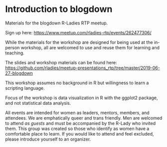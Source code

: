 # Introduction to blogdown

Materials for the blogdown R-Ladies RTP meetup.

Sign up here: https://www.meetup.com/rladies-rtp/events/262477306/

While the materials for the workshop are designed for being used at the in-person workshop, all are welcomed to use and reuse them for learning and teaching.

The slides and workshop materials can be found here: https://github.com/rladies/meetup-presentations_rtp/tree/master/2019-06-27-blogdown

This workshop assumes no background in R but willingness to learn a scripting language.

Focus of the workshop is data visualization in R with the ggplot2 package, and not statistical data analysis.

All events are intended for women as leaders, mentors, members, and attendees. We are emphatically queer and trans friendly. Men are welcomed to attend *as guests* and must be accompanied by the R-Lady who invited them. This group was created so those who identify as women have a comfortable place to learn. If you would like to attend and feel excluded, please introduce yourself to an organizer.
